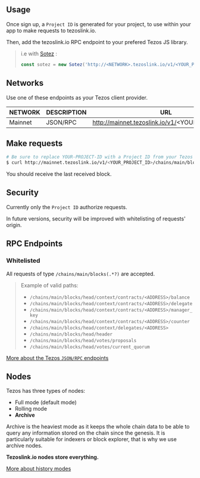## Usage

Once sign up, a `Project ID` is generated for your project, to use within your app to make requests to tezoslink.io.

Then, add the tezoslink.io RPC endpoint to your prefered Tezos JS library.

> i.e with [Sotez](https://github.com/AndrewKishino/sotez) :
>```js
> const sotez = new Sotez('http://<NETWORK>.tezoslink.io/v1/<YOUR_PROJECT_ID>');
> ```

## Networks

Use one of these endpoints as your Tezos client provider.

|NETWORK|DESCRIPTION|URL                                             |
|-------|-----------|------------------------------------------------|
|Mainnet| JSON/RPC  |http://mainnet.tezoslink.io/v1/<YOUR_PROJECT_ID>|

## Make requests

```bash
# Be sure to replace YOUR-PROJECT-ID with a Project ID from your Tezos Link dashboard
$ curl http://mainnet.tezoslink.io/v1/<YOUR_PROJECT_ID>/chains/main/blocks/head
```

You should receive the last received block.

## Security

Currently only the `Project ID` authorize requests.

In future versions, security will be improved with whitelisting of requests' origin. 

## RPC Endpoints

### Whitelisted

All requests of type `/chains/main/blocks(.*?)` are accepted.

>Example of valid paths:
>- `/chains/main/blocks/head/context/contracts/<ADDRESS>/balance`
>- `/chains/main/blocks/head/context/contracts/<ADDRESS>/delegate`
>- `/chains/main/blocks/head/context/contracts/<ADDRESS>/manager_key`
>- `/chains/main/blocks/head/context/contracts/<ADDRESS>/counter`
>- `/chains/main/blocks/head/context/delegates/<ADDRESS>`
>- `/chains/main/blocks/head/header`
>- `/chains/main/blocks/head/votes/proposals`
>- `/chains/main/blocks/head/votes/current_quorum` 

[More about the Tezos `JSON/RPC` endpoints](https://tezos.gitlab.io/api/rpc.html) 

## Nodes

Tezos has three types of nodes:
- Full mode (default mode)
- Rolling mode
- **Archive**

Archive is the heaviest mode as it keeps the whole chain data to be able to query any information stored on the chain since the genesis.
It is particularly suitable for indexers or block explorer, that is why we use archive nodes.

**Tezoslink.io nodes store everything.**

[More about history modes](https://blog.nomadic-labs.com/introducing-snapshots-and-history-modes-for-the-tezos-node.html)


